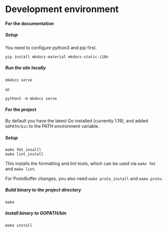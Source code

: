 # Development environment

#### For the documentation

##### Setup

You need to configure python3 and pip first.

```shell
pip install mkdocs-material mkdocs-static-i18n
```

##### Run the site locally

```shell
mkdocs serve
```

or

```shell
python3 -m mkdocs serve
```

#### For the project

By default you have the latest Go installed (currently 1.19), and added `GOPATH/bin` to the PATH environment variable.

##### Setup

```shell
make fmt_insalll
make lint_install
```

This installs the formatting and lint tools, which can be used via `make fmt` and `make lint`.

For ProtoBuffer changes, you also need `make proto_install` and `make proto`.

##### Build binary to the project directory

```shell
make
```

##### Install binary to GOPATH/bin

```shell
make install
```